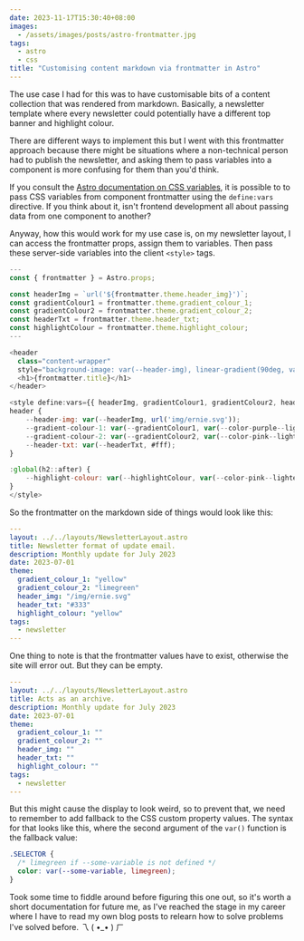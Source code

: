 ```yaml
---
date: 2023-11-17T15:30:40+08:00
images:
  - /assets/images/posts/astro-frontmatter.jpg
tags:
  - astro
  - css
title: "Customising content markdown via frontmatter in Astro"
---
```


The use case I had for this was to have customisable bits of a content collection that was rendered from markdown. Basically, a newsletter template where every newsletter could potentially have a different top banner and highlight colour.

There are different ways to implement this but I went with this frontmatter approach because there might be situations where a non-technical person had to publish the newsletter, and asking them to pass variables into a component is more confusing for them than you'd think.

If you consult the [Astro documentation on CSS variables](https://docs.astro.build/en/guides/styling/#css-variables), it is possible to to pass CSS variables from component frontmatter using the `define:vars` directive. If you think about it, isn't frontend development all about passing data from one component to another?

Anyway, how this would work for my use case is, on my newsletter layout, I can access the frontmatter props, assign them to variables. Then pass these server-side variables into the client `<style>` tags.

```javascript
---
const { frontmatter } = Astro.props;

const headerImg = `url('${frontmatter.theme.header_img}')`;
const gradientColour1 = frontmatter.theme.gradient_colour_1;
const gradientColour2 = frontmatter.theme.gradient_colour_2;
const headerTxt = frontmatter.theme.header_txt;
const highlightColour = frontmatter.theme.highlight_colour;
---

<header
  class="content-wrapper"
  style="background-image: var(--header-img), linear-gradient(90deg, var(--gradient-colour-1) 0%, var(--gradient-colour-2) 100%); color: var(--header-txt)">
  <h1>{frontmatter.title}</h1>
</header>

<style define:vars={{ headerImg, gradientColour1, gradientColour2, headerTxt, highlightColour }}>
header {
	--header-img: var(--headerImg, url('img/ernie.svg'));
	--gradient-colour-1: var(--gradientColour1, var(--color-purple--lighter));
	--gradient-colour-2: var(--gradientColour2, var(--color-pink--lighter));
	--header-txt: var(--headerTxt, #fff);
}

:global(h2::after) {
	--highlight-colour: var(--highlightColour, var(--color-pink--lightest));
}
</style>
```

So the frontmatter on the markdown side of things would look like this:

```yaml
---
layout: ../../layouts/NewsletterLayout.astro
title: Newsletter format of update email.
description: Monthly update for July 2023
date: 2023-07-01
theme:
  gradient_colour_1: "yellow"
  gradient_colour_2: "limegreen"
  header_img: "/img/ernie.svg"
  header_txt: "#333"
  highlight_colour: "yellow"
tags:
  - newsletter
---
```

One thing to note is that the frontmatter values have to exist, otherwise the site will error out. But they can be empty.

```yaml
---
layout: ../../layouts/NewsletterLayout.astro
title: Acts as an archive.
description: Monthly update for July 2023
date: 2023-07-01
theme:
  gradient_colour_1: ""
  gradient_colour_2: ""
  header_img: ""
  header_txt: ""
  highlight_colour: ""
tags:
  - newsletter
---
```

But this might cause the display to look weird, so to prevent that, we need to remember to add fallback to the CSS custom property values. The syntax for that looks like this, where the second argument of the `var()` function is the fallback value:

```css
.SELECTOR {
  /* limegreen if --some-variable is not defined */
  color: var(--some-variable, limegreen);
}
```

Took some time to fiddle around before figuring this one out, so it's worth a short documentation for future me, as I've reached the stage in my career where I have to read my own blog posts to relearn how to solve problems I've solved before. <span class="kaomoji">乁 ⁠(⁠ ⁠•⁠_⁠•⁠ ⁠)⁠ ㄏ </span>
